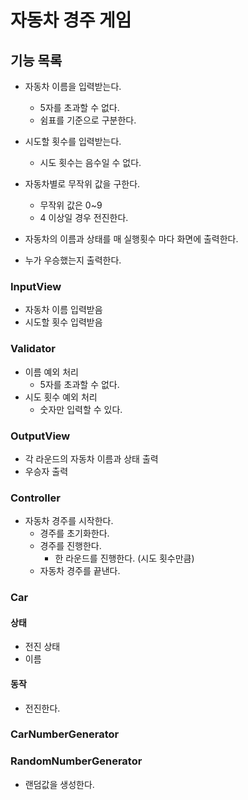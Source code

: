 # 자동차 경주 게임

## 기능 목록

- 자동차 이름을 입력받는다.
    - 5자를 초과할 수 없다.
    - 쉼표를 기준으로 구분한다.

- 시도할 횟수를 입력받는다.
  - 시도 횟수는 음수일 수 없다.

- 자동차별로 무작위 값을 구한다.
    - 무작위 값은 0~9
    - 4 이상일 경우 전진한다.

- 자동차의 이름과 상태를 매 실행횟수 마다 화면에 출력한다.

- 누가 우승했는지 출력한다.

### InputView

- 자동차 이름 입력받음
- 시도할 횟수 입력받음

### Validator

- 이름 예외 처리
    - 5자를 초과할 수 없다.
- 시도 횟수 예외 처리
    - 숫자만 입력할 수 있다.

### OutputView

- 각 라운드의 자동차 이름과 상태 출력
- 우승자 출력

### Controller

- 자동차 경주를 시작한다.
    - 경주를 초기화한다.
    - 경주를 진행한다.
        - 한 라운드를 진행한다. (시도 횟수만큼)
    - 자동차 경주를 끝낸다.

### Car

#### 상태

- 전진 상태
- 이름

#### 동작

- 전진한다.

### CarNumberGenerator

### RandomNumberGenerator

- 랜덤값을 생성한다.
